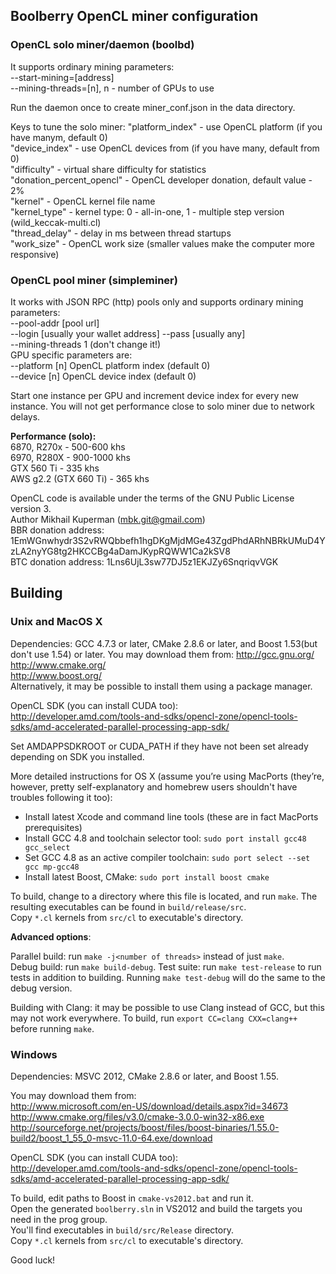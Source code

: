 Boolberry OpenCL miner configuration
------------------------------------
### OpenCL solo miner/daemon (boolbd) 
It supports ordinary mining parameters:  
--start-mining=[address]  
--mining-threads=[n], n - number of GPUs to use

Run the daemon once to create miner_conf.json in the data directory.

Keys to tune the solo miner: 
  "platform_index" - use OpenCL platform (if you have manym, default 0)  
  "device_index" - use OpenCL devices from (if you have many, default from 0)  
  "difficulty" - virtual share difficulty for statistics  
  "donation_percent_opencl" - OpenCL developer donation, default value - 2%  
  "kernel" - OpenCL kernel file name  
  "kernel_type" - kernel type: 0 - all-in-one, 1 - multiple step version (wild_keccak-multi.cl)  
  "thread_delay" - delay in ms between thread startups  
  "work_size" - OpenCL work size (smaller values make the computer more responsive)  

### OpenCL pool miner (simpleminer)
It works with JSON RPC (http) pools only and supports ordinary mining parameters:  
--pool-addr [pool url]  
--login [usually your wallet address] 
--pass [usually any]  
--mining-threads 1 (don't change it!)  
GPU specific parameters are:  
--platform [n] OpenCL platform index (default 0)  
--device [n] OpenCL device index (default 0)

Start one instance per GPU and increment device index for every new instance. You will not get performance close to solo miner due to network delays.

**Performance (solo):**  
6870, R270x - 500-600 khs  
6970, R280X - 900-1000 khs  
GTX 560 Ti - 335 khs  
AWS g2.2 (GTX 660 Ti) - 365 khs

OpenCL code is available under the terms of the GNU Public License version 3.  
Author Mikhail Kuperman (mbk.git@gmail.com)  
BBR donation address: 1EmWGnwhydr3S2vRWQbbefh1hgDKgMjdMGe43ZgdPhdARhNBRkUMuD4YzLA2nyYG8tg2HKCCBg4aDamJKypRQWW1Ca2kSV8  
BTC donation address: 1Lns6UjL3sw77DJ5z1EKJZy6SnqriqvVGK

Building
--------

### Unix and MacOS X

Dependencies: GCC 4.7.3 or later, CMake 2.8.6 or later, and Boost 1.53(but don't use 1.54) or later. You may download them from:
http://gcc.gnu.org/  
http://www.cmake.org/  
http://www.boost.org/  
Alternatively, it may be possible to install them using a package manager.

OpenCL SDK (you can install CUDA too):  
http://developer.amd.com/tools-and-sdks/opencl-zone/opencl-tools-sdks/amd-accelerated-parallel-processing-app-sdk/

Set AMDAPPSDKROOT or CUDA_PATH if they have not been set already depending on SDK you installed.

More detailed instructions for OS X (assume you’re using MacPorts (they’re, however, pretty self-explanatory and homebrew users shouldn't have troubles following it too):

* Install latest Xcode and command line tools (these are in fact MacPorts prerequisites)
* Install GCC 4.8 and toolchain selector tool: `sudo port install gcc48 gcc_select`
* Set GCC 4.8 as an active compiler toolchain: `sudo port select --set gcc mp-gcc48`
* Install latest Boost, CMake: `sudo port install boost cmake`

To build, change to a directory where this file is located, and run `make`. The resulting executables can be found in `build/release/src`.  
Copy `*.cl` kernels from `src/cl` to executable's directory.

**Advanced options**:

Parallel build: run `make -j<number of threads>` instead of just `make`.  
Debug build: run `make build-debug`.
Test suite: run `make test-release` to run tests in addition to building. Running `make test-debug` will do the same to the debug version.

Building with Clang: it may be possible to use Clang instead of GCC, but this may not work everywhere. To build, run `export CC=clang CXX=clang++` before running `make`.

### Windows

Dependencies: MSVC 2012, CMake 2.8.6 or later, and Boost 1.55. 

You may download them from:  
http://www.microsoft.com/en-US/download/details.aspx?id=34673  
http://www.cmake.org/files/v3.0/cmake-3.0.0-win32-x86.exe  
http://sourceforge.net/projects/boost/files/boost-binaries/1.55.0-build2/boost_1_55_0-msvc-11.0-64.exe/download

OpenCL SDK (you can install CUDA too):  
http://developer.amd.com/tools-and-sdks/opencl-zone/opencl-tools-sdks/amd-accelerated-parallel-processing-app-sdk/

To build, edit paths to Boost in `cmake-vs2012.bat` and run it.  
Open the generated `boolberry.sln` in VS2012 and build the targets you need in the prog group.  
You'll find executables in `build/src/Release` directory.  
Copy `*.cl` kernels from `src/cl` to executable's directory.

Good luck!
